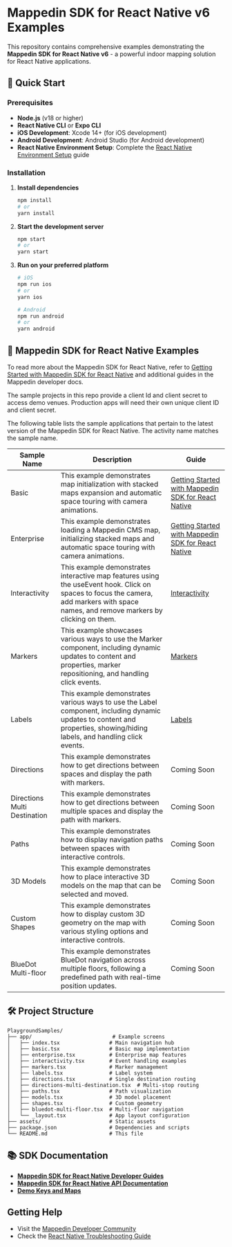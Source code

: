 # Mappedin SDK for React Native v6 Examples

This repository contains comprehensive examples demonstrating the **Mappedin SDK for React Native v6** - a powerful indoor mapping solution for React Native applications.

## 🚀 Quick Start

### Prerequisites

- **Node.js** (v18 or higher)
- **React Native CLI** or **Expo CLI**
- **iOS Development**: Xcode 14+ (for iOS development)
- **Android Development**: Android Studio (for Android development)
- **React Native Environment Setup**: Complete the [React Native Environment Setup](https://reactnative.dev/docs/environment-setup) guide

### Installation

1. **Install dependencies**

   ```bash
   npm install
   # or
   yarn install
   ```

2. **Start the development server**

   ```bash
   npm start
   # or
   yarn start
   ```

3. **Run on your preferred platform**

   ```bash
   # iOS
   npm run ios
   # or
   yarn ios

   # Android
   npm run android
   # or
   yarn android
   ```

## 📱 Mappedin SDK for React Native Examples

To read more about the Mappedin SDK for React Native, refer to [Getting Started with Mappedin SDK for React Native](https://developer.mappedin.com/react-native-sdk/getting-started) and additional guides in the Mappedin developer docs.

The sample projects in this repo provide a client Id and client secret to access demo venues. Production apps will need their own unique client ID and client secret.

The following table lists the sample applications that pertain to the latest version of the Mappedin SDK for React Native. The activity name matches the sample name.

| **Sample Name**              | **Description**                                                                                                                                                                        | **Guide**                                                                                                             |
| ---------------------------- | -------------------------------------------------------------------------------------------------------------------------------------------------------------------------------------- | --------------------------------------------------------------------------------------------------------------------- |
| Basic                        | This example demonstrates map initialization with stacked maps expansion and automatic space touring with camera animations.                                                           | [Getting Started with Mappedin SDK for React Native](https://developer.mappedin.com/react-native-sdk/getting-started) |
| Enterprise                   | This example demonstrates loading a Mappedin CMS map, initializing stacked maps and automatic space touring with camera animations.                                                    | [Getting Started with Mappedin SDK for React Native](https://developer.mappedin.com/react-native-sdk/getting-started) |
| Interactivity                | This example demonstrates interactive map features using the useEvent hook. Click on spaces to focus the camera, add markers with space names, and remove markers by clicking on them. | [Interactivity](https://developer.mappedin.com/react-native-sdk/interactivity)                                        |
| Markers                      | This example showcases various ways to use the Marker component, including dynamic updates to content and properties, marker repositioning, and handling click events.                 | [Markers](https://developer.mappedin.com/react-native-sdk/markers)                                                    |
| Labels                       | This example demonstrates various ways to use the Label component, including dynamic updates to content and properties, showing/hiding labels, and handling click events.              | [Labels](https://developer.mappedin.com/react-native-sdk/labels)                                                      |
| Directions                   | This example demonstrates how to get directions between spaces and display the path with markers.                                                                                      | Coming Soon                                                                                                           |
| Directions Multi Destination | This example demonstrates how to get directions between multiple spaces and display the path with markers.                                                                             | Coming Soon                                                                                                           |
| Paths                        | This example demonstrates how to display navigation paths between spaces with interactive controls.                                                                                    | Coming Soon                                                                                                           |
| 3D Models                    | This example demonstrates how to place interactive 3D models on the map that can be selected and moved.                                                                                | Coming Soon                                                                                                           |
| Custom Shapes                | This example demonstrates how to display custom 3D geometry on the map with various styling options and interactive controls.                                                          | Coming Soon                                                                                                           |
| BlueDot Multi-floor          | This example demonstrates BlueDot navigation across multiple floors, following a predefined path with real-time position updates.                                                      | Coming Soon                                                                                                           |

## 🛠️ Project Structure

```
PlaygroundSamples/
├── app/                          # Example screens
│   ├── index.tsx                # Main navigation hub
│   ├── basic.tsx                # Basic map implementation
│   ├── enterprise.tsx           # Enterprise map features
│   ├── interactivity.tsx        # Event handling examples
│   ├── markers.tsx              # Marker management
│   ├── labels.tsx               # Label system
│   ├── directions.tsx           # Single destination routing
│   ├── directions-multi-destination.tsx  # Multi-stop routing
│   ├── paths.tsx                # Path visualization
│   ├── models.tsx               # 3D model placement
│   ├── shapes.tsx               # Custom geometry
│   ├── bluedot-multi-floor.tsx  # Multi-floor navigation
│   └── _layout.tsx              # App layout configuration
├── assets/                      # Static assets
├── package.json                 # Dependencies and scripts
└── README.md                    # This file
```

## 📚 SDK Documentation

- **[Mappedin SDK for React Native Developer Guides](https://developer.mappedin.com/react-native-sdk/getting-started)**
- **[Mappedin SDK for React Native API Documentation](https://docs.mappedin.com/react-native-sdk-api/v6/latest/)**
- **[Demo Keys and Maps](https://developer.mappedin.com/docs/demo-keys-and-maps)**

## Getting Help

- Visit the [Mappedin Developer Community](https://community.mappedin.com/)
- Check the [React Native Troubleshooting Guide](https://reactnative.dev/docs/troubleshooting)
